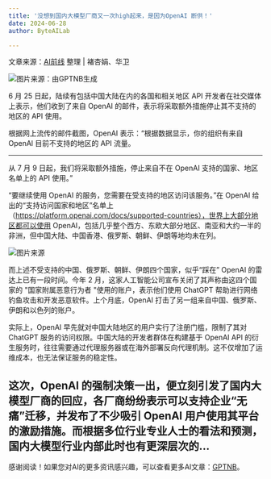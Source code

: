 ```yaml
---
title: '没想到国内大模型厂商又一次high起来，是因为OpenAI 断供！'
date: 2024-06-28
author: ByteAILab

---
```


文章来源：[AI前线](https://mp.weixin.qq.com/s/DOE8YkwTQI2UTLWdLQThWw)
整理 | 褚杏娟、华卫

![图片来源：由GPTNB生成](http://www.jesonc.com/upload/3B33CB85B496C0CB6FBA4C2BD79320AD/1719388054925/FvHMmhXaMsyOvzw_JONsEasYiz5Y.png)

6 月 25 日起，陆续有包括中国大陆在内的各国和相关地区 API 开发者在社交媒体上表示，他们收到了来自 OpenAI 的邮件，表示将采取额外措施停止其不支持的地区的 API 使用。

根据网上流传的邮件截图，OpenAI 表示：“根据数据显示，你的组织有来自 OpenAl 目前不支持的地区的 API 流量。

---
从 7 月 9 日起，我们将采取额外措施，停止来自不在 OpenAI 支持的国家、地区名单上的 API 使用。”

“要继续使用 OpenAI 的服务，您需要在受支持的地区访问该服务。”在 OpenAI 给出的“支持访问国家和地区”名单上（https://platform.openai.com/docs/supported-countries），世界上大部分地区都可以使用 OpenAI，包括几乎整个西方、东欧大部分地区、南亚和大约一半的非洲，但中国大陆、中国香港、俄罗斯、朝鲜、伊朗等地均未在列。

![图片来源](http://www.jesonc.com/FtxFyGRW4qEDYf7tBFbSIJuIrqlc)

而上述不受支持的中国、俄罗斯、朝鲜、伊朗四个国家，似乎“踩在” OpenAI 的雷达上已有一段时间。今年 2 月，这家人工智能公司宣布关闭了其声称由这四个国家的 "国家附属恶意行为者 "使用的账户，表示他们使用 ChatGPT 帮助进行网络钓鱼攻击和开发恶意软件。上个月底，OpenAI 打击了另一组来自中国、俄罗斯、伊朗和以色列的账户。

实际上，OpenAI 早先就对中国大陆地区的用户实行了注册门槛，限制了其对 ChatGPT 服务的访问权限。中国大陆的开发者群体在构建基于 OpenAI API 的衍生服务时，往往需要通过代理服务器或在海外部署反向代理机制。这不仅增加了运维成本，也无法保证服务的稳定性。

这次，OpenAI 的强制决策一出，便立刻引发了国内大模型厂商的回应，各厂商纷纷表示可以支持企业“无痛”迁移，并发布了不少吸引 OpenAI 用户使用其平台的激励措施。而根据多位行业专业人士的看法和预测，国内大模型行业内部此时也有更深层次的...
---
感谢阅读！如果您对AI的更多资讯感兴趣，可以查看更多AI文章：[GPTNB](https://gptnb.com)。